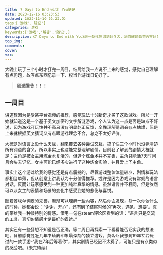 ```yaml
---
title: 7 Days to End with You随记
date: 2023-12-16 03:23:53
updated: 2023-12-16 03:23:53
tags:['游戏','随记']
categories: 游戏
keywords:['游戏','解密','随记',]
description: 《7 Days to End with You》是一款推理词语的含义，进而解读故事内容的创新型游戏。你需要解读未知的语言，进而弄清这个被隐藏的故事。！！剧透警告！！
top_img:
comments:
cover:
toc:
---
```


大晚上玩了三个小时才打完一周目，结局给我一点说不上来的感觉，感觉自己理解有点问题，故写点东西记录一下，权当作游戏日记好了。

> **剧透警告！！！**

## 一周目

讲道理因为是受某平台视频的推荐，感觉玩法十分新奇才买了这款游戏。所以一开始就知道这是一个基于英文加密的文字解谜游戏，个人认为这一点是否是缺点不好说，因为游戏可玩性并不高且没有明显的正反馈，全靠理解猜词会有点枯燥，但是上来就根据英文猜词又有点跟游戏理念不合，总之不太好评价。

大概是对语言上没什么天赋，翻来覆去各种尝试交互，搞了快三个小时也没弄清楚所有词语的含义，所以事实上也没能完整理解剧情，目前我了解到的剧情大概就是：主角是被女主用炼金术复活的，但这个炼金术并不完善，主角只能活7天时间且会失去记忆，女主可能已经多次进行了这种炼金实验，并且爱上了主角。

事实上这个游戏给我的感觉还是有点震撼的，尽管游戏整体体量较小，剧情和玩法都相当单薄，但从创意上讲我认为十分值得推荐。或许是因为游戏没有常规的语言对话，反而让玩家感受到一种更加纯粹真挚的情感。虽然语言并不相同，但是依然可以从女主的表情和场景的变化中感受到她的悲伤与喜悦。

随着游戏单词表的完善，渐渐可以理解一些内容，然后你会发现，每一次你做什么的时候，她都会说：“谢谢，开心”，还有到了结尾时候的“再次，遇见，想要”。真的带给我一种很特别的情感。借用一句在steam评论区看到的话：“语言只是交流的工具，真切的情感才是最好的表达。”

其实还有一些猜想不知道是否正确，等二周目再探索一下看看能否证实我的想法吧。目前感觉是近几年来给我印象最深刻的独立游戏，莫名让我想到19年左右玩过的一款手游-“我在7年后等着你”，其实剧情已经记不太得了，可能只是有点类似的感受吧。（未完待续）
